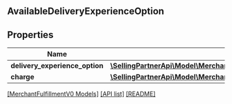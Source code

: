 ## AvailableDeliveryExperienceOption

## Properties

Name | Type | Description | Notes
------------ | ------------- | ------------- | -------------
**delivery_experience_option** | [**\SellingPartnerApi\Model\MerchantFulfillmentV0\DeliveryExperienceOption**](DeliveryExperienceOption.md) |  |
**charge** | [**\SellingPartnerApi\Model\MerchantFulfillmentV0\CurrencyAmount**](CurrencyAmount.md) |  |

[[MerchantFulfillmentV0 Models]](../) [[API list]](../../Api) [[README]](../../../README.md)
